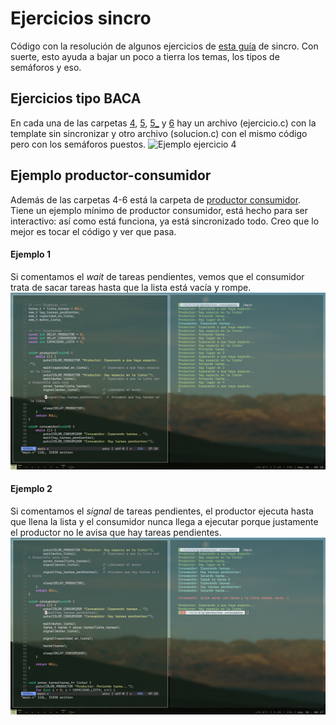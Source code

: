 # Ejercicios sincro
Código con la resolución de algunos ejercicios de [esta guía](https://docs.google.com/document/d/1FpUSnTKrf_Da-aqMtZWpaEhZeH7ljRsABjX-q5M8QsM) de sincro. Con suerte, esto ayuda a bajar un poco a tierra los temas, los tipos de semáforos y eso.

## Ejercicios tipo BACA
En cada una de las carpetas [4](4/), [5](5/), [5_](5/) y [6](6/) hay un archivo (ejercicio.c) con la template sin sincronizar y otro archivo (solucion.c) con el mismo código pero con los semáforos puestos.
![Ejemplo ejercicio 4](img/ej4.png)

## Ejemplo productor-consumidor
Además de las carpetas 4-6 está la carpeta de [productor consumidor](productor_consumidor). Tiene un ejemplo mínimo de productor consumidor, está hecho para ser interactivo: así como está funciona, ya está sincronizado todo. Creo que lo mejor es tocar el código y ver que pasa.

#### Ejemplo 1
Si comentamos el _wait_ de tareas pendientes, vemos que el consumidor trata de sacar tareas hasta que la lista está vacía y rompe.
![Imagen ejemplo 1](img/ejemplo1.png)

#### Ejemplo 2
Si comentamos el _signal_ de tareas pendientes, el productor ejecuta hasta que llena la lista y el consumidor nunca llega a ejecutar porque justamente el productor no le avisa que hay tareas pendientes.
![Imagen ejemplo 2](img/ejemplo2.png)
